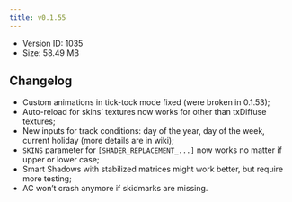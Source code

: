```yaml
---
title: v0.1.55
---
```


*   Version ID: 1035
*   Size: 58.49 MB

## Changelog

*   Custom animations in tick-tock mode fixed (were broken in 0.1.53);
*   Auto-reload for skins’ textures now works for other than txDiffuse textures;
*   New inputs for track conditions: day of the year, day of the week, current holiday (more details are in wiki);
*   `SKINS` parameter for `[SHADER_REPLACEMENT_...]` now works no matter if upper or lower case;
*   Smart Shadows with stabilized matrices might work better, but require more testing;
*   AC won’t crash anymore if skidmarks are missing.
